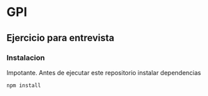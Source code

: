 # GPI

## Ejercicio para entrevista

### Instalacion 

Impotante. Antes de ejecutar este repositorio instalar dependencias

```
npm install
```


